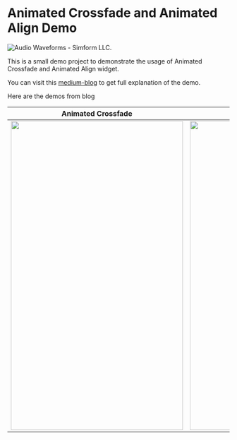 # Animated Crossfade and Animated Align Demo

![Audio Waveforms - Simform LLC.](https://github.com/ujas-m-simformsolutions/animated_crossfade_and_align_demo/blob/master/assets/simformBanner.png)

This is a small demo project to demonstrate the usage of Animated Crossfade and Animated Align widget.

You can visit this [medium-blog](https://medium.com/@ujasthakkar54/animate-widgets-with-animatedcrossfade-and-animatedalign-72d76b91cf49) to get full explanation of the demo.

Here are the demos from blog

| Animated Crossfade |  Animated Align |
|---|---|
|<a href="https://raw.githubusercontent.com/ujas-m-simformsolutions/animated_crossfade_and_align_demo/master/assets/crossfade.gif"><img src="https://raw.githubusercontent.com/ujas-m-simformsolutions/animated_crossfade_and_align_demo/master/assets/crossfade.gif" width="390px;" height="700px;"/></a>  |  <a href="https://raw.githubusercontent.com/ujas-m-simformsolutions/animated_crossfade_and_align_demo/master/assets/align.gif"><img src="https://raw.githubusercontent.com/ujas-m-simformsolutions/animated_crossfade_and_align_demo/master/assets/align.gif" width="390px;" height="700px;"/></a> |

